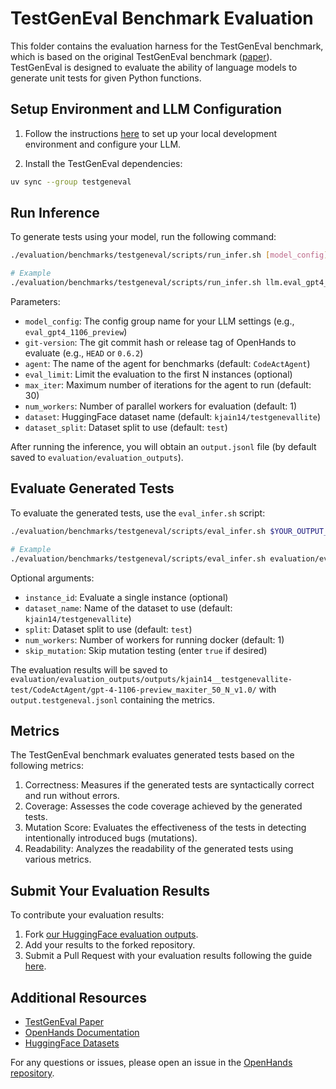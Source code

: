 # TestGenEval Benchmark Evaluation

This folder contains the evaluation harness for the TestGenEval benchmark, which is based on the original TestGenEval benchmark ([paper](https://arxiv.org/abs/2410.00752)). TestGenEval is designed to evaluate the ability of language models to generate unit tests for given Python functions.

## Setup Environment and LLM Configuration

1. Follow the instructions [here](../../README.md#setup) to set up your local development environment and configure your LLM.

2. Install the TestGenEval dependencies:
```bash
uv sync --group testgeneval
```

## Run Inference

To generate tests using your model, run the following command:

```bash
./evaluation/benchmarks/testgeneval/scripts/run_infer.sh [model_config] [git-version] [agent] [eval_limit] [max_iter] [num_workers] [dataset] [dataset_split]

# Example
./evaluation/benchmarks/testgeneval/scripts/run_infer.sh llm.eval_gpt4_1106_preview HEAD CodeActAgent 100 30 1 kjain14/testgenevallite test
```

Parameters:
- `model_config`: The config group name for your LLM settings (e.g., `eval_gpt4_1106_preview`)
- `git-version`: The git commit hash or release tag of OpenHands to evaluate (e.g., `HEAD` or `0.6.2`)
- `agent`: The name of the agent for benchmarks (default: `CodeActAgent`)
- `eval_limit`: Limit the evaluation to the first N instances (optional)
- `max_iter`: Maximum number of iterations for the agent to run (default: 30)
- `num_workers`: Number of parallel workers for evaluation (default: 1)
- `dataset`: HuggingFace dataset name (default: `kjain14/testgenevallite`)
- `dataset_split`: Dataset split to use (default: `test`)

After running the inference, you will obtain an `output.jsonl` file (by default saved to `evaluation/evaluation_outputs`).

## Evaluate Generated Tests

To evaluate the generated tests, use the `eval_infer.sh` script:

```bash
./evaluation/benchmarks/testgeneval/scripts/eval_infer.sh $YOUR_OUTPUT_JSONL [instance_id] [dataset_name] [split] [num_workers] [skip_mutation]

# Example
./evaluation/benchmarks/testgeneval/scripts/eval_infer.sh evaluation/evaluation_outputs/outputs/kjain14__testgenevallite-test/CodeActAgent/gpt-4-1106-preview_maxiter_50_N_v1.0/output.jsonl
```

Optional arguments:
- `instance_id`: Evaluate a single instance (optional)
- `dataset_name`: Name of the dataset to use (default: `kjain14/testgenevallite`)
- `split`: Dataset split to use (default: `test`)
- `num_workers`: Number of workers for running docker (default: 1)
- `skip_mutation`: Skip mutation testing (enter `true` if desired)

The evaluation results will be saved to `evaluation/evaluation_outputs/outputs/kjain14__testgenevallite-test/CodeActAgent/gpt-4-1106-preview_maxiter_50_N_v1.0/` with `output.testgeneval.jsonl` containing the metrics.

## Metrics

The TestGenEval benchmark evaluates generated tests based on the following metrics:

1. Correctness: Measures if the generated tests are syntactically correct and run without errors.
2. Coverage: Assesses the code coverage achieved by the generated tests.
3. Mutation Score: Evaluates the effectiveness of the tests in detecting intentionally introduced bugs (mutations).
4. Readability: Analyzes the readability of the generated tests using various metrics.

## Submit Your Evaluation Results

To contribute your evaluation results:

1. Fork [our HuggingFace evaluation outputs](https://huggingface.co/spaces/OpenHands/evaluation).
2. Add your results to the forked repository.
3. Submit a Pull Request with your evaluation results following the guide [here](https://huggingface.co/docs/hub/en/repositories-pull-requests-discussions#pull-requests-and-discussions).

## Additional Resources

- [TestGenEval Paper](https://arxiv.org/abs/2410.00752)
- [OpenHands Documentation](https://github.com/All-Hands-AI/OpenHands)
- [HuggingFace Datasets](https://huggingface.co/datasets)

For any questions or issues, please open an issue in the [OpenHands repository](https://github.com/All-Hands-AI/OpenHands/issues).

